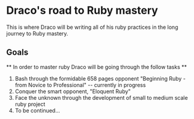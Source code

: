 Draco's road to Ruby mastery
============================

This is where Draco will be writing all of his ruby practices in the long journey to Ruby mastery.


Goals
------
** In order to master ruby Draco will be going through the follow tasks **
1. Bash through the formidable 658 pages opponent "Beginning Ruby - from Novice to Professional" -- currently in progress
2. Conquer the smart opponent, "Eloquent Ruby"
3. Face the unknown through the development of small to medium scale ruby project
4. To be continued...